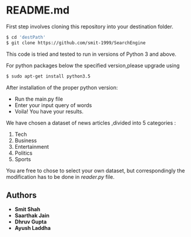 # README.md


First step involves cloning this repository into your destination folder.
```sh
$ cd 'destPath' 
$ git clone https://github.com/smit-1999/SearchEngine
```



This code is tried and tested to run in versions of Python 3 and above.

For python packages below the specified version,please upgrade using
```sh
$ sudo apt-get install python3.5
```

After installation of the proper python version:
* Run the main.py file
* Enter your input query of words
* Voila! You have your results.

We have chosen a dataset of news articles ,divided into 5 categories : 
1. Tech
2. Business
3. Entertainment
4. Politics
5. Sports

You are free to chose to select your own dataset, but correspondingly the modification has to be done in *reader.py* file.


## Authors
* **Smit Shah** 
* **Saarthak Jain**
* **Dhruv Gupta**
* **Ayush Laddha**
